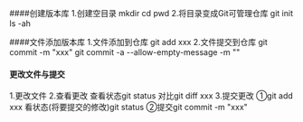 ####创建版本库
1.创建空目录	mkdir cd pwd
2.将目录变成Git可管理仓库	git init	ls -ah

####文件添加版本库
1.文件添加到仓库	git add xxx
2.文件提交到仓库	git commit -m "xxx"		git commit -a --allow-empty-message -m ""

#### 更改文件与提交
1.更改文件
2.查看更改	查看状态git status	对比git diff xxx
3.提交更改	①git add xxx	看状态(将要提交的修改)git status	②提交git commit -m "xxx"









